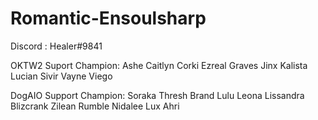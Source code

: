 # Romantic-Ensoulsharp
Discord : Healer#9841

OKTW2 Suport Champion:
Ashe
Caitlyn
Corki
Ezreal
Graves
Jinx
Kalista
Lucian
Sivir
Vayne
Viego

DogAIO Support Champion:
Soraka
Thresh
Brand
Lulu
Leona
Lissandra
Blizcrank
Zilean
Rumble
Nidalee
Lux
Ahri
